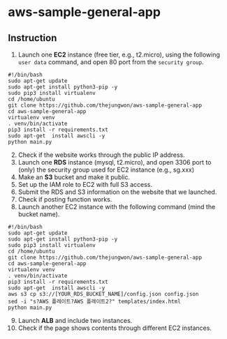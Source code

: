 # aws-sample-general-app
 
## Instruction
1. Launch one **EC2** instance (free tier, e.g., t2.micro), using the following `user data` command, and open 80 port from the `security group`.
```
#!/bin/bash
sudo apt-get update
sudo apt-get install python3-pip -y
sudo pip3 install virtualenv 
cd /home/ubuntu
git clone https://github.com/thejungwon/aws-sample-general-app
cd aws-sample-general-app
virtualenv venv
. venv/bin/activate
pip3 install -r requirements.txt
sudo apt-get  install awscli -y
python main.py
```
2. Check if the website works through the public IP address.
3. Launch one **RDS** instance (mysql, t2.micro), and open 3306 port to (only) the security group used for EC2 instance (e.g., sg.xxx)
4. Make an **S3** bucket and make it public.
5. Set up the IAM role to EC2 with full S3 access.
6. Submit the RDS and S3 information on the website that we launched.
7. Check if posting function works.
8. Launch another EC2 instance with the following command (mind the bucket name).
```
#!/bin/bash
sudo apt-get update
sudo apt-get install python3-pip -y
sudo pip3 install virtualenv 
cd /home/ubuntu
git clone https://github.com/thejungwon/aws-sample-general-app
cd aws-sample-general-app
virtualenv venv
. venv/bin/activate
pip3 install -r requirements.txt
sudo apt-get  install awscli -y
aws s3 cp s3://[YOUR_RDS_BUCKET_NAME]/config.json config.json
sed -i "s?AWS 플레이트?AWS 플레이트2?" templates/index.html
python main.py
```
9. Launch **ALB** and include two instances.
10. Check if the page shows contents through different EC2 instances.

